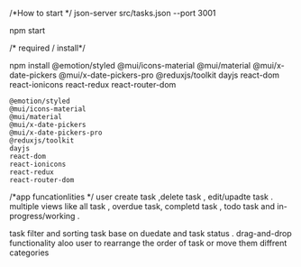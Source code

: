 /*How to start */
json-server src/tasks.json --port 3001

npm start 

/* required / install*/

npm install @emotion/styled @mui/icons-material @mui/material @mui/x-date-pickers @mui/x-date-pickers-pro @reduxjs/toolkit dayjs react-dom react-ionicons react-redux react-router-dom

    @emotion/styled
    @mui/icons-material
    @mui/material
    @mui/x-date-pickers
    @mui/x-date-pickers-pro
    @reduxjs/toolkit
    dayjs
    react-dom
    react-ionicons
    react-redux
    react-router-dom

/*app funcationlities */
user create task ,delete task , edit/upadte task .
multiple views like all task , overdue task, completd task , todo task   and in-progress/working .

task filter and sorting task base on duedate and task status .
 drag-and-drop functionality aloo user to rearrange the order of task or move them diffrent categories
